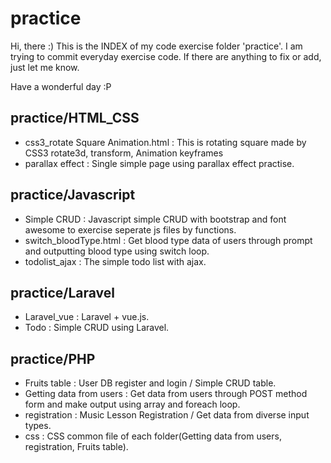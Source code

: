 # practice
Hi, there :)
This is the INDEX of my code exercise folder 'practice'.
I am trying to commit everyday exercise code. If there are anything to fix or add, just let me know.

Have a wonderful day :P


## practice/HTML_CSS

- css3_rotate Square Animation.html : This is rotating square made by CSS3 rotate3d, transform, Animation keyframes
- parallax effect : Single simple page using parallax effect practise.

## practice/Javascript

- Simple CRUD : Javascript simple CRUD with bootstrap and font awesome to exercise seperate js files by functions.
- switch_bloodType.html : Get blood type data of users through prompt and outputting blood type using switch loop.
- todolist_ajax : The simple todo list with ajax.

## practice/Laravel

- Laravel_vue : Laravel + vue.js.
- Todo : Simple CRUD using Laravel.

## practice/PHP

- Fruits table : User DB register and login / Simple CRUD table.
- Getting data from users : Get data from users through POST method form and make output using array and foreach loop.
- registration : Music Lesson Registration / Get data from diverse input types.
- css : CSS common file of each folder(Getting data from users, registration, Fruits table).
